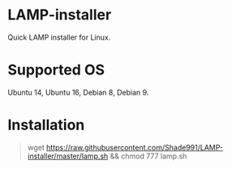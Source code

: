 # LAMP-installer
Quick LAMP installer for Linux.

# Supported OS
Ubuntu 14, Ubuntu 16, Debian 8, Debian 9.

# Installation
> wget https://raw.githubusercontent.com/Shade991/LAMP-installer/master/lamp.sh && chmod 777 lamp.sh
